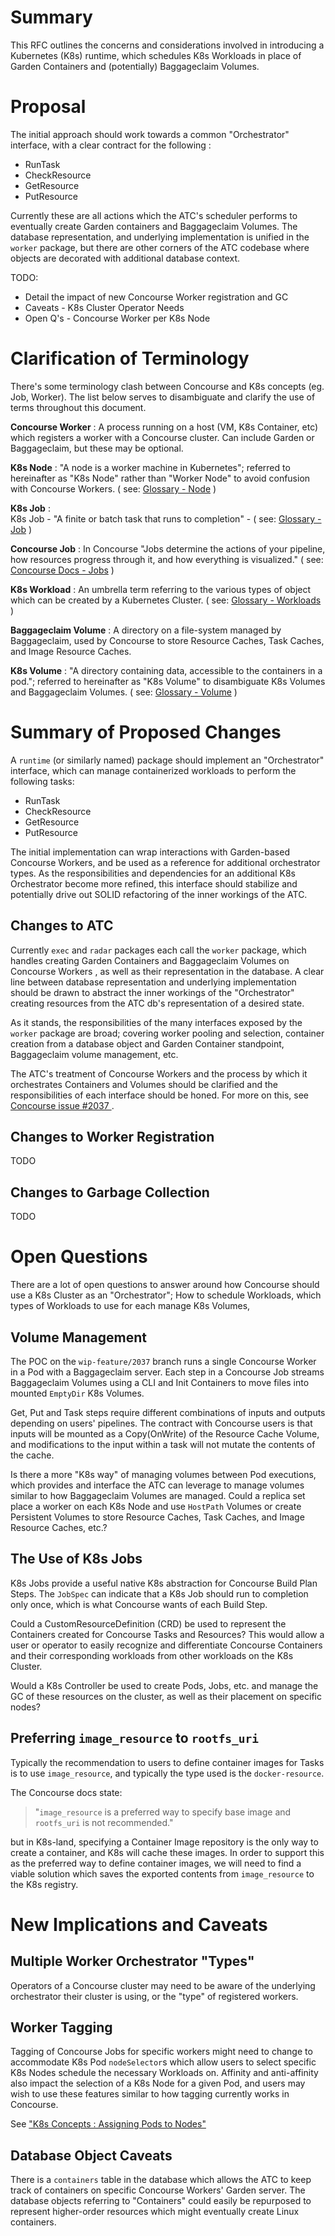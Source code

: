 # Summary
This RFC outlines the concerns and considerations involved in introducing a
Kubernetes (K8s) runtime, which schedules K8s Workloads in place of Garden
Containers and (potentially) Baggageclaim Volumes.

# Proposal
The initial approach should work towards a common "Orchestrator" interface, with
a clear contract for the following :
- RunTask
- CheckResource
- GetResource
- PutResource

Currently these are all actions which the ATC's scheduler performs to eventually
create Garden containers and Baggageclaim Volumes. The database representation,
and underlying  implementation is unified in the `worker` package, but there are
other corners of the ATC codebase where objects are decorated with additional
database context.

TODO:
- Detail the impact of new Concourse Worker registration and GC
- Caveats - K8s Cluster Operator Needs
- Open Q's - Concourse Worker per K8s Node

# Clarification of Terminology
There's some terminology clash between Concourse and K8s concepts (eg. Job,
Worker). The list below serves to disambiguate and clarify the use of terms
throughout this document.

**Concourse Worker**  : A process running on a host (VM, K8s Container, etc)
which registers a worker with a Concourse cluster. Can include Garden or
Baggageclaim, but these may be optional.

**K8s Node** : "A node is a worker machine in Kubernetes"; referred to
hereinafter as "K8s Node" rather than "Worker Node" to avoid confusion with
Concourse Workers.  ( see: [Glossary - Node][node] )

**K8s Job** :  
K8s Job - "A finite or batch task that runs to completion" - ( see:
[Glossary - Job][k8s-job] )

**Concourse Job** : In Concourse "Jobs determine the actions of your pipeline,
how resources progress through it, and how everything is visualized." ( see:
[Concourse Docs - Jobs][concourse-job] )

**K8s Workload** : An umbrella term referring to the various types of
 object which can be created by a Kubernetes Cluster. ( see:
 [Glossary - Workloads][workloads] )

**Baggageclaim Volume** : A directory on a file-system managed by Baggageclaim,
used by Concourse to store Resource Caches, Task Caches, and Image Resource
Caches.

**K8s Volume** : "A directory containing data, accessible to the containers in a
 pod."; referred to hereinafter as "K8s Volume" to disambiguate K8s Volumes and
Baggageclaim Volumes. ( see: [Glossary - Volume][k8s-volume] )


[node]: https://kubernetes.io/docs/reference/glossary/?all=true#term-node
"K8s Glossary - Node"
[k8s-job]: https://kubernetes.io/docs/reference/glossary/?all=true#term-job
"K8s Glossary - Job"
[Concourse-job]: https://concourse-ci.org/jobs.html
"Concourse - Job"
[workloads]:https://kubernetes.io/docs/reference/glossary/?all=true&workload=true#term-job
"K8s Glossary - Workloads"
[k8s-volume]: https://kubernetes.io/docs/reference/glossary/?all=true&core-object=true#term-volume
"K8s Glossary - Volume"

# Summary of Proposed Changes

A `runtime` (or similarly named) package should implement an  "Orchestrator"
 interface, which can manage containerized workloads to perform the following
tasks:
- RunTask
- CheckResource
- GetResource
- PutResource

The initial implementation can wrap interactions with Garden-based Concourse
Workers, and be used as a reference for additional orchestrator types. As the
responsibilities and dependencies for an additional K8s Orchestrator become more
refined, this interface should stabilize and potentially drive out SOLID
refactoring of the inner workings of the ATC.

## Changes to ATC

Currently  `exec` and `radar` packages each call the `worker` package, which
handles creating Garden Containers and Baggageclaim Volumes on Concourse Workers
, as well as their representation in the database. A clear line between database
representation and underlying implementation should be drawn to abstract the
inner workings of the "Orchestrator" creating resources from the ATC db's
representation of a desired state.

As it stands, the responsibilities of the many interfaces exposed by the
`worker` package are broad; covering worker pooling and selection, container
creation from a database object and Garden Container standpoint, Baggageclaim
volume management, etc.

The ATC's treatment of Concourse Workers and the process by which it
orchestrates Containers and Volumes should be clarified and the responsibilities
of each interface should be honed. For more on this, see [Concourse issue #2037
](https://github.com/concourse/concourse/issues/2037#issuecomment-366342507).


## Changes to Worker Registration

TODO

## Changes to Garbage Collection

TODO


# Open Questions

There are a lot of open questions to answer around how Concourse should use a
K8s Cluster as an "Orchestrator"; How to schedule Workloads, which types of
Workloads to use for each
 manage K8s Volumes,

## Volume Management

The POC on the `wip-feature/2037` branch runs a single Concourse Worker in a Pod
with a Baggageclaim server. Each step in a Concourse Job streams Baggageclaim
Volumes using a CLI and Init Containers to move files into mounted `EmptyDir`
K8s Volumes.

Get, Put and Task steps require different combinations of inputs and outputs
depending on users' pipelines. The contract with Concourse users is that
inputs will be mounted as a Copy(OnWrite) of the Resource Cache Volume, and
modifications to the input within a task will not mutate the contents of the
cache.

Is there a more "K8s way" of managing volumes between Pod executions, which
provides and interface the ATC can leverage to manage volumes similar to how
Baggageclaim Volumes are managed. Could a replica set place a worker on each K8s
Node and use `HostPath` Volumes or create Persistent Volumes to store Resource
Caches, Task Caches, and Image Resource Caches, etc.?

## The Use of K8s Jobs

K8s Jobs provide a useful native K8s abstraction for Concourse Build Plan Steps.
The `JobSpec` can indicate that a K8s Job should run to completion only once,
which is what Concourse wants of each Build Step.

Could a CustomResourceDefinition (CRD) be used to represent the Containers
created for Concourse Tasks and Resources? This would allow a user or operator
to easily recognize and differentiate Concourse Containers and their
corresponding workloads from other workloads on the K8s Cluster.

Would a K8s Controller be used to create Pods, Jobs, etc. and manage the GC of
these resources on the cluster, as well as their placement on specific nodes?

## Preferring `image_resource` to `rootfs_uri`

Typically the recommendation to users to define container images for Tasks is
to use `image_resource`, and typically the type used is the `docker-resource`.

The Concourse docs state:
> "`image_resource` is a preferred way to specify base image and `rootfs_uri` is
> not recommended."

but in K8s-land, specifying a Container Image repository is the only way to
create a container, and K8s will cache these images. In order to support this
as the preferred way to define container images, we will need to find a viable
solution which saves the exported contents from `image_resource` to the K8s
registry.

# New Implications and Caveats

## Multiple Worker Orchestrator "Types"

Operators of a Concourse cluster may need to be aware of the underlying
orchestrator their cluster is using, or the "type" of registered workers.

## Worker Tagging

Tagging of Concourse Jobs for specific workers might need to change to
accommodate K8s Pod `nodeSelector`s which allow users to select specific K8s
Nodes schedule the necessary Workloads on. Affinity and anti-affinity also
impact the selection of a K8s Node for a given Pod, and users may wish to use
these features similar to how tagging currently works in Concourse.

See ["K8s Concepts : Assigning Pods to Nodes"][nodeSelector]

[nodeSelector]:
https://kubernetes.io/docs/concepts/configuration/assign-pod-node/
"K8s Concepts : Assigning Pods to Nodes"

## Database Object Caveats
There is a `containers` table in the database which allows the ATC to keep track
of containers on specific Concourse Workers' Garden server. The database objects
referring to "Containers" could easily be repurposed to represent higher-order
resources which might eventually create Linux containers.
